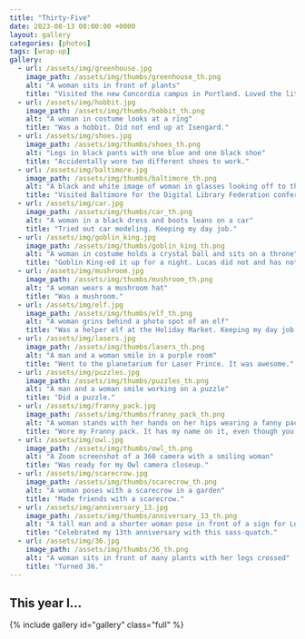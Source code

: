 ```yaml
---
title: "Thirty-Five"
date: 2023-08-13 08:00:00 +0000
layout: gallery
categories: [photos]
tags: [wrap-up]
gallery:
  - url: /assets/img/greenhouse.jpg
    image_path: /assets/img/thumbs/greenhouse_th.png
    alt: "A woman sits in front of plants"
    title: "Visited the new Concordia campus in Portland. Loved the little greenhouse in my AirBnB."
  - url: /assets/img/hobbit.jpg
    image_path: /assets/img/thumbs/hobbit_th.png
    alt: "A woman in costume looks at a ring"
    title: "Was a hobbit. Did not end up at Isengard."
  - url: /assets/img/shoes.jpg
    image_path: /assets/img/thumbs/shoes_th.png
    alt: "Legs in black pants with one blue and one black shoe"
    title: "Accidentally wore two different shoes to work."
  - url: /assets/img/baltimore.jpg
    image_path: /assets/img/thumbs/baltimore_th.png
    alt: "A black and white image of woman in glasses looking off to the side"
    title: "Visited Baltimore for the Digital Library Federation conference."
  - url: /assets/img/car.jpg
    image_path: /assets/img/thumbs/car_th.png
    alt: "A woman in a black dress and boots leans on a car"
    title: "Tried out car modeling. Keeping my day job."
  - url: /assets/img/goblin_king.jpg
    image_path: /assets/img/thumbs/goblin_king_th.png
    alt: "A woman in costume holds a crystal ball and sits on a throne"
    title: "Goblin King-ed it up for a night. Lucas did not and has not acknowledged my royalty as a goblin himself."
  - url: /assets/img/mushroom.jpg
    image_path: /assets/img/thumbs/mushroom_th.png
    alt: "A woman wears a mushroom hat"
    title: "Was a mushroom."
  - url: /assets/img/elf.jpg
    image_path: /assets/img/thumbs/elf_th.png
    alt: "A woman grins behind a photo spot of an elf"
    title: "Was a helper elf at the Holiday Market. Keeping my day job."
  - url: /assets/img/lasers.jpg
    image_path: /assets/img/thumbs/lasers_th.png
    alt: "A man and a woman smile in a purple room"
    title: "Went to the planetarium for Laser Prince. It was awesome."
  - url: /assets/img/puzzles.jpg
    image_path: /assets/img/thumbs/puzzles_th.png
    alt: "A man and a woman smile working on a puzzle"
    title: "Did a puzzle."
  - url: /assets/img/franny_pack.jpg
    image_path: /assets/img/thumbs/franny_pack_th.png
    alt: "A woman stands with her hands on her hips wearing a fanny pack"
    title: "Wore my Franny pack. It has my name on it, even though you can’t see it in this picture."
  - url: /assets/img/owl.jpg
    image_path: /assets/img/thumbs/owl_th.png
    alt: "A Zoom screenshot of a 360 camera with a smiling woman"
    title: "Was ready for my Owl camera closeup."
  - url: /assets/img/scarecrow.jpg
    image_path: /assets/img/thumbs/scarecrow_th.png
    alt: "A woman poses with a scarecrow in a garden"
    title: "Made friends with a scarecrow."
  - url: /assets/img/anniversary_13.jpg
    image_path: /assets/img/thumbs/anniversary_13_th.png
    alt: "A tall man and a shorter woman pose in front of a sign for Lowell"
    title: "Celebrated my 13th anniversary with this sass-quatch."
  - url: /assets/img/36.jpg
    image_path: /assets/img/thumbs/36_th.png
    alt: "A woman sits in front of many plants with her legs crossed"
    title: "Turned 36."
---
```


## This year I...

{% include gallery id="gallery" class="full" %}
